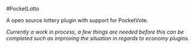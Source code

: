 #PocketLotto

A open source lottery plugin with support for PocketVote.

_Currently a work in process, a few things are needed before this can be completed such as improving the situation in regards to economy plugins._